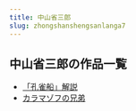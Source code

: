 ```yaml
---
title: 中山省三郎
slug: zhongshanshengsanlanga7
---
```


## 中山省三郎の作品一覧

- [「孔雀船」解説](kongquechuanjieshuo26)
- [カラマゾフの兄弟](karamazohunoxiongdi23)
